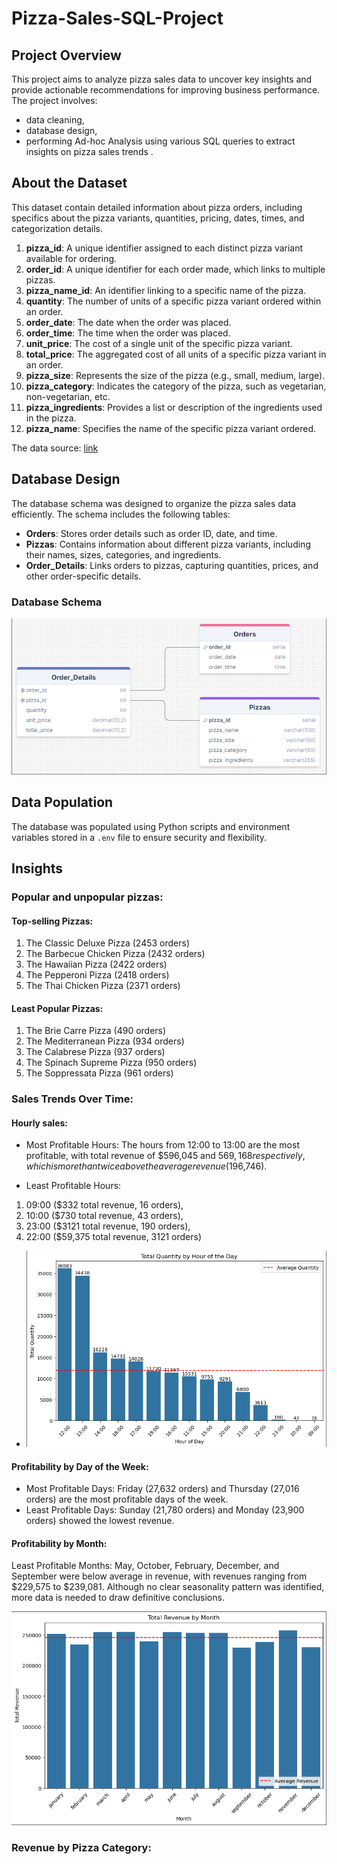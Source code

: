 # Pizza-Sales-SQL-Project



## Project Overview
This project aims to analyze pizza sales data to uncover key insights and provide actionable recommendations for improving business performance. The project involves: 
- data cleaning,
- database design,
- performing Ad-hoc Analysis using various SQL queries to extract insights on pizza sales trends .



## About the Dataset
This dataset contain detailed information about pizza orders, including specifics about the pizza variants, quantities, pricing, dates, times, and categorization details.

1. **pizza_id**: A unique identifier assigned to each distinct pizza variant available for ordering.
2. **order_id**: A unique identifier for each order made, which links to multiple pizzas.
3. **pizza_name_id**: An identifier linking to a specific name of the pizza.
4. **quantity**: The number of units of a specific pizza variant ordered within an order.
5. **order_date**: The date when the order was placed.
6. **order_time**: The time when the order was placed.
7. **unit_price**: The cost of a single unit of the specific pizza variant.
8. **total_price**: The aggregated cost of all units of a specific pizza variant in an order.
9. **pizza_size**: Represents the size of the pizza (e.g., small, medium, large).
10. **pizza_category**: Indicates the category of the pizza, such as vegetarian, non-vegetarian, etc.
11. **pizza_ingredients**: Provides a list or description of the ingredients used in the pizza.
12. **pizza_name**: Specifies the name of the specific pizza variant ordered.

The data source: [link](https://www.kaggle.com/datasets/nextmillionaire/pizza-sales-dataset)



## Database Design
The database schema was designed to organize the pizza sales data efficiently. The schema includes the following tables:

- **Orders**: Stores order details such as order ID, date, and time.
- **Pizzas**: Contains information about different pizza variants, including their names, sizes, categories, and ingredients.
- **Order_Details**: Links orders to pizzas, capturing quantities, prices, and other order-specific details.

### Database Schema
![Database schema](image.png)



## Data Population
The database was populated using Python scripts and environment variables stored in a `.env` file to ensure security and flexibility.



## Insights


### Popular and unpopular pizzas:

#### Top-selling Pizzas:
1. The Classic Deluxe Pizza (2453 orders)
2. The Barbecue Chicken Pizza (2432 orders)
3. The Hawaiian Pizza (2422 orders)
4. The Pepperoni Pizza (2418 orders)
5. The Thai Chicken Pizza (2371 orders)

#### Least Popular Pizzas:
1. The Brie Carre Pizza (490 orders)
2. The Mediterranean Pizza (934 orders)
3. The Calabrese Pizza (937 orders)
4. The Spinach Supreme Pizza (950 orders)
5. The Soppressata Pizza (961 orders)


### Sales Trends Over Time:

#### Hourly sales:

- Most Profitable Hours: The hours from 12:00 to 13:00 are the most profitable, with total revenue of $596,045 and $569,168 respectively, which is more than twice above the average revenue ($196,746).

- Least Profitable Hours: 
1. 09:00 ($332 total revenue, 16 orders),
2. 10:00 ($730 total revenue, 43 orders),
3. 23:00 ($3121 total revenue, 190 orders),
4. 22:00 ($59,375 total revenue, 3121 orders)

- ![Hourly sales](image-2.png)

#### Profitability by Day of the Week:

- Most Profitable Days: Friday (27,632 orders) and Thursday (27,016 orders) are the most profitable days of the week.
- Least Profitable Days: Sunday (21,780 orders) and Monday (23,900 orders) showed the lowest revenue.

#### Profitability by Month:

Least Profitable Months: May, October, February, December, and September were below average in revenue, with revenues ranging from $229,575 to $239,081. Although no clear seasonality pattern was identified, more data is needed to draw definitive conclusions.

![Profitability by Month](image-1.png)

### Revenue by Pizza Category:
